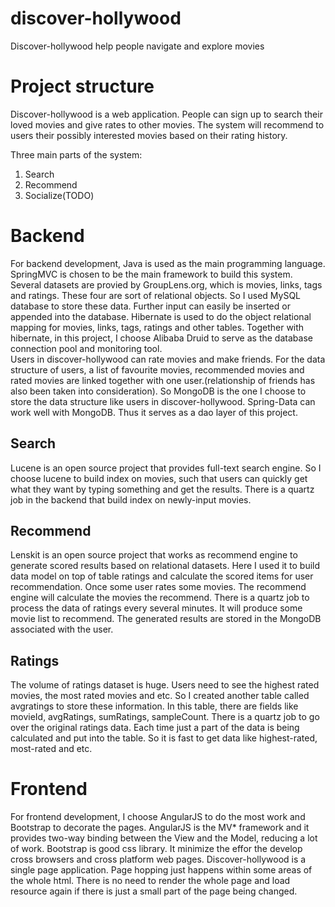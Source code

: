 # discover-hollywood
Discover-hollywood help people navigate and explore movies

# Project structure
Discover-hollywood is a web application.  People can sign up to search their loved movies and give rates to other movies. The system will recommend to users their possibly interested movies based on their rating history.

Three main parts of the system:
1.  Search
2.  Recommend
3.  Socialize(TODO)

# Backend
For backend development, Java is used as the main programming language.  SpringMVC is chosen to be the main framework to build this system.  Several datasets are provied by GroupLens.org, which is movies, links, tags and ratings.  These four are sort of relational objects.  So I used MySQL database to store these data.  Further input can easily be inserted or appended into the database.
Hibernate is used to do the object relational mapping for movies, links, tags, ratings and other tables.  Together with hibernate, in this project, I choose Alibaba Druid to serve as the database connection pool and monitoring tool.  
Users in discover-hollywood can rate movies and make friends.  For the data structure of users, a list of favourite movies, recommended movies and rated movies are linked together with one user.(relationship of friends has also been taken into consideration).  So MongoDB is the one I choose to store the data structure like users in discover-hollywood.
Spring-Data can work well with MongoDB.  Thus it serves as a dao layer of this project.

## Search
Lucene is an open source project that provides full-text search engine.  So I choose lucene to build index on movies, such that users can quickly get what they want by typing something and get the results.  There is a quartz job in the backend that build index on newly-input movies.

## Recommend
Lenskit is an open source project that works as recommend engine to generate scored results based on relational datasets.  Here I used it to build data model on top of table ratings and calculate the scored items for user recommendation.  Once some user rates some movies.  The recommend engine will calculate the movies the recommend.  There is a quartz job to process the data of ratings every several minutes.  It will produce some movie list to recommend.  The generated results are stored in the MongoDB associated with the user.

## Ratings
The volume of ratings dataset is huge.  Users need to see the highest rated movies, the most rated movies and etc.  So I created another table called avgratings to store these information.  In this table, there are fields like movieId, avgRatings, sumRatings, sampleCount.  There is a quartz job to go over the original ratings data. Each time just a part of the data is being calculated and put into the table.  So it is fast to get data like highest-rated, most-rated and etc.

# Frontend
For frontend development, I choose AngularJS to do the most work and Bootstrap to decorate the pages.  AngularJS is the MV* framework and it provides two-way binding between the View and the Model, reducing a lot of work.  Bootstrap is good css library.  It minimize the effor the develop cross browsers and cross platform web pages.  Discover-hollywood is a single page application.  Page hopping just happens within some areas of the whole html.  There is no need to render the whole page and load resource again if there is just a small part of the page being changed.
 



